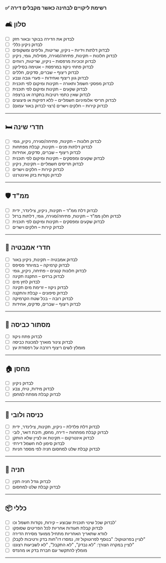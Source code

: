 
### ✅ רשימת ליקויים לבחינה כאשר מקבלים דירה

## 🛋 סלון

- [ ] לבדוק את הדירה בבוקר ובאור חזק  
- [ ] לבדוק ניקיון כללי  
- [ ] לבדוק דלתות וידיות – ניקיון, שריטות, גליפים ומשקופים  
- [ ] לבדוק חלונות – תקינות, פתיחה/סגירה, מסילות, גומי, ניקיון  
- [ ] לבדוק זכוכיות מרפסות – ניקיון, שריטות, רווחים  
- [ ] לבדוק פתחי ניקוז במרפסת – אטימה בסיליקון  
- [ ] לבדוק ריצוף – שברים, סדקים, חללים  
- [ ] לבדוק גוון ריצוף ואחידות – פערי גובה וצבע  
- [ ] לבדוק מפסקי חשמל ותאורה – תקינות ומיקום לפי תוכנית  
- [ ] לבדוק שקעים – תקינות ומיקום לפי תוכנית  
- [ ] לבדוק שאין כתמי רטיבות בתקרה או ברצפה  
- [ ] לבדוק תריסי אלומיניום חשמליים – ללא דפיקות או פיצוצים  
- [ ] לבדוק קירות – חלקים וישרים (רצוי לבדוק באור עמום)  

---

## 🛏 חדרי שינה

- [ ] לבדוק חלונות – תקינות, פתיחה/סגירה, ניקיון, גומי  
- [ ] לבדוק דלתות פנים – תקינות, קבלת מפתחות  
- [ ] לבדוק ריצוף – שברים, סדקים, אחידות  
- [ ] לבדוק שקעים ומפסקים – תקינות ומיקום לפי תוכנית  
- [ ] לבדוק תריסים חשמליים – תקינות, ניקיון  
- [ ] לבדוק קירות – חלקים וישרים  
- [ ] לבדוק נקודות בזק ואינטרנט  

---

## 🛡 ממ"ד

- [ ] לבדוק דלת ממ"ד – תקינות, ניקיון, צילינדר, ידית  
- [ ] לבדוק חלון ממ"ד – תקינות, פתיחה/סגירה, גומי, דלתות ברזל  
- [ ] לבדוק שקעים ומפסקים – תקינות ומיקום לפי תוכנית  
- [ ] לבדוק קירות – חלקים וישרים  

---

## 🛁 חדרי אמבטיה

- [ ] לבדוק אמבטיה – תקינות, ניקיון באור  
- [ ] לבדוק קרמיקה – במיוחד פסיפס  
- [ ] לבדוק חלונות קטנים – פתיחה, ניקיון, גומי  
- [ ] לבדוק ברזים – התקנה תקינה  
- [ ] לבדוק לחץ מים  
- [ ] לבדוק ניקוז – זרימת מים תקינה  
- [ ] לבדוק סיפונים – קבלת והתקנה  
- [ ] לבדוק רובה – בכל שטח הקרמיקה  
- [ ] לבדוק ריצוף – שברים, סדקים, אחידות  

---

## 🧺 מסתור כביסה

- [ ] לבדוק פתח ניקוז  
- [ ] לבדוק צינור מוארך למכונת כביסה  
- [ ] מומלץ לשים ריצוף רזרבה על רפסודת עץ  

---

## 🏠 מחסן

- [ ] לבדוק ניקיון  
- [ ] לבדוק מידות, טיח, צבע  
- [ ] לבדוק קבלת מפתח למחסן  

---

## 🚪 כניסה ולובי

- [ ] לבדוק דלת פלדלת – ניקיון, תקינות, צילינדר, ידית  
- [ ] לבדוק קבלת מפתחות – דירה, מחסן, תיבת דואר, לובי  
- [ ] לבדוק אינטרקום – תקינות או לציין שלא הותקן  
- [ ] לבדוק סימון לוח חשמל דירתי  
- [ ] לבדוק קבלת שלט למחסום חניה לפי מספר חניות  

---

## 🚗 חניה

- [ ] לבדוק גודל חניה תקין  
- [ ] לבדוק קבלת שלט למחסום  

---

## 📦 כללי

- [ ] לבדוק שכל שינוי תוכנית שבוצע – קירות, נקודות חשמל וכו'  
- [ ] לבדוק קבלת תעודות אחריות לכל הפריטים שסופקו  
- [ ] לוודא שתאריך האחריות מתחיל ממועד מסירת הדירה  
- [ ] לציין בפרוטוקול: "בנוסף לפרוטוקול זה, נמסרו דו"חות בדק ורטיבות לקבלן"  
- [ ] לציין במקרה הצורך: "לא נבדק", "לא התקבל", "לא לשביעות רצוננו"  
- [ ] מומלץ להתקשר עם חברת בדק או מהנדס  

---

